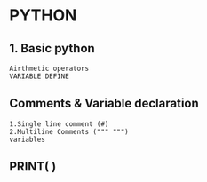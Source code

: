 # PYTHON
## 1. Basic python
    Airthmetic operators 
    VARIABLE DEFINE
## Comments & Variable declaration
    1.Single line comment (#)
    2.Multiline Comments (""" """)
    variables
## PRINT( )
